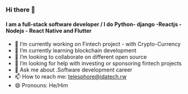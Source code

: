 ### Hi there 👋

<!--
**tuganimana/tuganimana** is a ✨ _special_ ✨ repository because its `README.md` (this file) appears on your GitHub profile.

Here are some ideas to get you started:

-->
#### I am a  full-stack software developer / I do Python- django -Reactjs - Nodejs - React Native and Flutter
- 🔭 I’m currently working on Fintech  project - with Crypto-Currency 
- 🌱 I’m currently learning  blockchain development
- 👯 I’m looking to collaborate on  different open source 
- 🤔 I’m looking for help with  investing or sponsoring fintech projects
- 💬 Ask me about .Software development career 
- 📫 How to reach me: telesphore@idatech.rw
- 😄 Pronouns: He/Him

